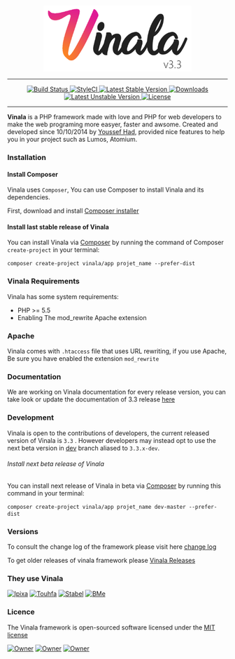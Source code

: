 
<p align="center">
<img src="https://raw.githubusercontent.com/vinala/Art/master/Name/Merged.png" height="150">
</p>

<!-- ![alt tag](https://raw.githubusercontent.com/fiesta-framework/Art/master/Resources/Pikia%20Github.png) -->

---

<p align="center">
	<a href="https://travis-ci.org/vinala/vinala">
		<img src="https://travis-ci.org/vinala/vinala.svg?branch=dev" alt="Build Status">
	</a>
	<a href="https://styleci.io/repos/71662570">
		<img src="https://styleci.io/repos/71662570/shield?branch=master" alt="StyleCI">
	</a>
	<a href="https://packagist.org/packages/vinala/vinala">
		<img src="https://poser.pugx.org/vinala/vinala/v/stable" alt="Latest Stable Version">
	</a>
	<a href="https://github.com/vinala/vinala">
		<img src="https://img.shields.io/badge/downloads-637-0375b5.svg" alt="Downloads">
	</a>
	<a href="https://packagist.org/packages/vinala/vinala">
		<img src="https://poser.pugx.org/vinala/vinala/v/unstable" alt="Latest Unstable Version">
	</a>
	<a href="https://packagist.org/packages/vinala/vinala">
		<img src="https://poser.pugx.org/vinala/vinala/license" alt="License">
	</a>
</p>

-----

**Vinala** is a PHP framework made with love and PHP for web developers to make the web programing more easyer, faster and awsome. Created and developed since 10/10/2014 by [Youssef Had](https://www.facebook.com/yussef.had), provided nice features to help you in your project such as Lumos, Atomium.

### Installation

#### Install Composer

Vinala uses `Composer`, You can use Composer  to install Vinala and its dependencies.

First, download and install [Composer installer](https://getcomposer.org/)

#### Install last stable release of Vinala

You can install Vinala via [Composer](https://getcomposer.org/) by running the command of Composer `create-project` in your terminal:

	composer create-project vinala/app projet_name --prefer-dist

### Vinala Requirements

Vinala has some system requirements:
* PHP >= 5.5
* Enabling The mod_rewrite Apache extension

###  Apache

Vinala comes with `.htaccess` file that uses URL rewriting, if you use Apache, Be sure you have enabled the extension `mod_rewrite`

### Documentation

We are working on Vinala documentation for every release version, you can take look or update the documentation of 3.3 release [here](https://gitlab.com/lighty/Docs/tree/3.3)


### Development

Vinala is open to the contributions of developers, the current released version of Vinala is `3.3` . However developers may instead opt to use the next beta version in [dev](https://github.com/vinala/vinala/tree/dev) branch aliased to `3.3.x-dev`.

###### Install next beta release of Vinala

You can install next release of Vinala in beta via [Composer](https://getcomposer.org/) by running this command in your terminal:

	composer create-project vinala/app projet_name dev-master --prefer-dist

### Versions

To consult the change log of the framework please visit here [change log](https://github.com/vinala/vinala/blob/master/CHANGES.md)

To get older releases of vinala framework please [Vinala Releases](https://github.com/vinala/vinala/releases)

### They use Vinala

[![Ipixa](https://gitlab.com/lighty/Art/raw/master/Clients/ipixa.png)](http://www.ipixa.net) 
[![Touhfa](https://gitlab.com/lighty/Art/raw/master/Clients/touhfa.png)](http://www.touhfat.com) 
[![Stabel](https://gitlab.com/lighty/Art/raw/master/Clients/stabel.png)](http://www.stabel.com) 
[![BMe](https://gitlab.com/lighty/Art/raw/master/Clients/bme.png)](http://bureaumercier.com/) 

### Licence

The Vinala framework is open-sourced software licensed under the [MIT license](http://opensource.org/licenses/MIT)

[![Owner](https://img.shields.io/badge/created%20by-Youssef%20Had-blue.svg)](https://gitlab.com/u/youssefhad)
[![Owner](https://img.shields.io/badge/copyright-2014--2017-red.svg)](https://github.com/vinala/vinala)
[![Owner](https://img.shields.io/badge/launched-10%2F10%2F2014-ff2f6c.svg)](https://github.com/vinala/vinala)

